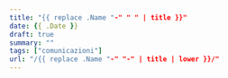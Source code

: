 ```yaml
---
title: "{{ replace .Name "-" " " | title }}"
date: {{ .Date }}
draft: true
summary: ""
tags: ["comunicazioni"]
url: "/{{ replace .Name "-" "-" | title | lower }}/"
---
```

